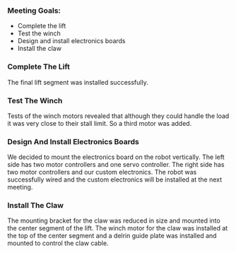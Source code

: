 ### Meeting Goals:
* Complete the lift
* Test the winch
* Design and install electronics boards
* Install the claw

### Complete The Lift
The final lift segment was installed successfully.

### Test The Winch
Tests of the winch motors revealed that although they could handle the load it was very close to their stall limit. So a third motor was added.

### Design And Install Electronics Boards
We decided to mount the electronics board on the robot vertically. The left side has two motor controllers and one servo controller. The right side has two motor controllers and our custom electronics. The robot was successfully wired and the custom electronics will be installed at the next meeting.

### Install The Claw
The mounting bracket for the claw was reduced in size and mounted into the center segment of the lift. The winch motor for the claw was installed at the top of the center segment and a delrin guide plate was installed and mounted to control the claw cable.